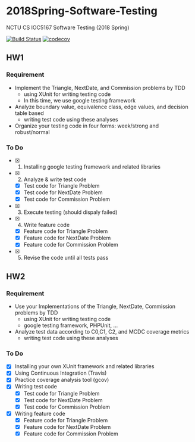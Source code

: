 # 2018Spring-Software-Testing
NCTU CS IOC5167 Software Testing (2018 Spring)

[![Build Status](https://travis-ci.com/JayHsieh1104/2018Spring-SoftwareTesting.svg?token=gpym5wpdmLTpqeh4GgvJ&branch=master)](https://travis-ci.com/JayHsieh1104/2018Spring-SoftwareTesting)
[![codecov](https://codecov.io/gh/JayHsieh1104/2018Spring-SoftwareTesting/branch/master/graph/badge.svg?token=sBxrc4hRd1)](https://codecov.io/gh/JayHsieh1104/2018Spring-SoftwareTesting)
## HW1
### Requirement
* Implement the Triangle, NextDate, and Commission problems by TDD
  * using XUnit for writing testing code
  * In this time, we use google testing framework
* Analyze boundary value, equivalence class, edge values, and decision table based
  * writing test code using these analyses
* Organize your testing code in four forms: week/strong and robust/normal
### To Do
- [x] 1. Installing google testing framework and related libraries
- [x] 2. Analyze & write test code
  - [x] Test code for Triangle Problem
  - [x] Test code for NextDate Problem
  - [x] Test code for Commission Problem
- [x] 3. Execute testing (should dispaly failed)
- [x] 4. Write feature code
  - [x] Feature code for Triangle Problem
  - [x] Feature code for NextDate Problem
  - [x] Feature code for Commission Problem
- [x] 5. Revise the code until all tests pass

## HW2
### Requirement
* Use your Implementations of the Triangle, NextDate, Commission problems by TDD
  * using XUnit for writing testing code
  * google testing framework, PHPUnit, …
* Analyze test data according to C0,C1, C2, and MCDC coverage metrics
  * writing test code using these analyses
### To Do
- [x] Installing your own XUnit framework and related libraries
- [x] Using Continuous Integration (Travis)
- [x] Practice coverage analysis tool (gcov)
- [x] Writing test code
  - [x] Test code for Triangle Problem
  - [x] Test code for NextDate Problem
  - [x] Test code for Commission Problem
- [x] Writing feature code
  - [x] Feature code for Triangle Problem
  - [x] Feature code for NextDate Problem
  - [x] Feature code for Commission Problem
